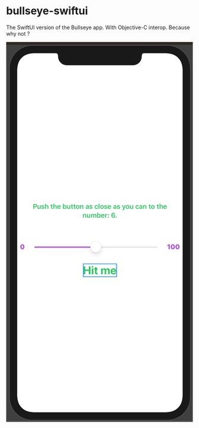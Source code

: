 # bullseye-swiftui
The SwiftUI version of the Bullseye app. With Objective-C interop. Because why not ?

![img](https://github.com/ChristopherJdL/bullseye-swiftui/blob/master/BullsEye/screencap.png?raw=true)
